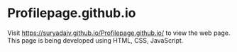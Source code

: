 # Profilepage.github.io

Visit https://suryadaiv.github.io/Profilepage.github.io/ to view the web page. This page is being developed using HTML, CSS, JavaScript.
